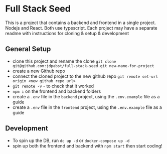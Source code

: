 # Full Stack Seed
This is a project that contains a backend and frontend in a single project. Nodejs and React. Both use typescript. Each project may have a separate readme with instructions for cloning & setup & development

## General Setup
- clone this project and rename the clone `git clone git@github.com:jdpabst/full-stack-seed.git new-name-for-project`
- create a new Github repo
- connect the cloned project to the new github repo `git remote set-url origin <new github repo url>`
- `git remote -v` - to check that it worked
- `npm i` on the frontend and backend folders
- create a `.env` file in the `backend` project, using the `.env.example` file as a guide
- create a `.env` file in the `frontend` project, using the `.env.example` file as a guide

## Development
- To spin up the DB, run `dc up -d` or `docker-compose up -d`
- spin up both the frontend and backend with `npm start` then start coding!
